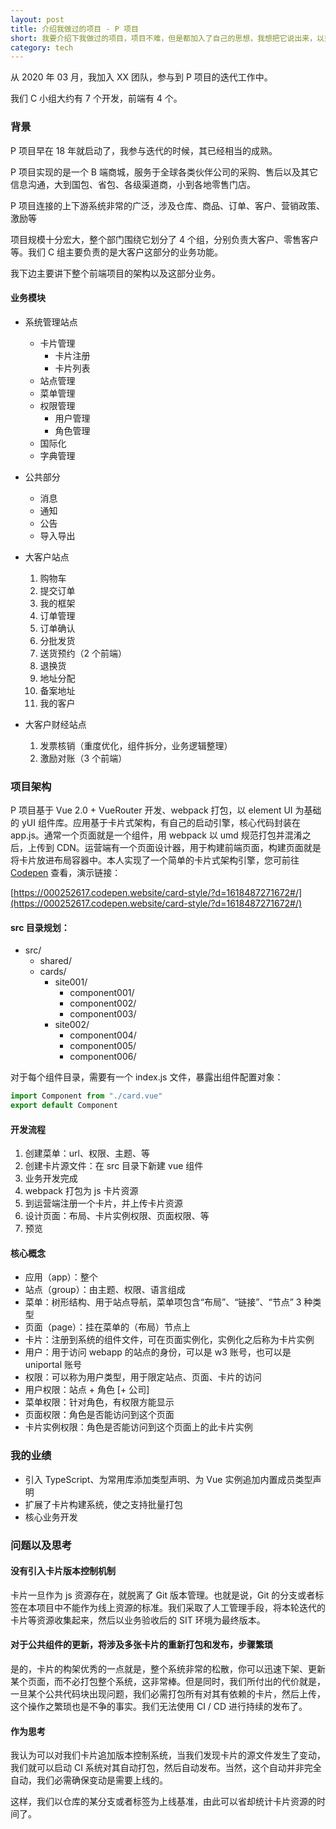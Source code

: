 ```yaml
---
layout: post
title: 介绍我做过的项目 - P 项目
short: 我要介绍下我做过的项目，项目不难，但是都加入了自己的思想，我想把它说出来，以升华自己的思想
category: tech
---
```


从 2020 年 03 月，我加入 XX 团队，参与到 P 项目的迭代工作中。

我们 C 小组大约有 7 个开发，前端有 4 个。

### 背景

P 项目早在 18 年就启动了，我参与迭代的时候，其已经相当的成熟。

P 项目实现的是一个 B 端商城，服务于全球各类伙伴公司的采购、售后以及其它信息沟通，大到国包、省包、各级渠道商，小到各地零售门店。

P 项目连接的上下游系统非常的广泛，涉及仓库、商品、订单、客户、营销政策、激励等

项目规模十分宏大，整个部门围绕它划分了 4 个组，分别负责大客户、零售客户等。我们 C 组主要负责的是大客户这部分的业务功能。

我下边主要讲下整个前端项目的架构以及这部分业务。

#### 业务模块

- 系统管理站点

  - 卡片管理
    - 卡片注册
    - 卡片列表
  - 站点管理
  - 菜单管理
  - 权限管理
    - 用户管理
    - 角色管理
  - 国际化
  - 字典管理

- 公共部分

  - 消息
  - 通知
  - 公告
  - 导入导出

- 大客户站点

  1. 购物车
  2. 提交订单
  2. 我的框架
  4. 订单管理
  3. 订单确认
  4. 分批发货
  5. 送货预约（2 个前端）
  6. 退换货
  7. 地址分配
  8. 备案地址
  9. 我的客户

- 大客户财经站点

  1. 发票核销（重度优化，组件拆分，业务逻辑整理）
  2. 激励对账（3 个前端）

### 项目架构

P 项目基于 Vue 2.0 + VueRouter 开发、webpack 打包，以 element UI 为基础的 yUI 组件库。应用基于卡片式架构，有自己的启动引擎，核心代码封装在 app.js。通常一个页面就是一个组件，用 webpack 以 umd 规范打包并混淆之后，上传到 CDN。运营端有一个页面设计器，用于构建前端页面，构建页面就是将卡片放进布局容器中。本人实现了一个简单的卡片式架构引擎，您可前往 [Codepen](https://codepen.io/singhijohn/project/editor/ZRRWeN#) 查看，演示链接：

[https://000252617.codepen.website/card-style/?d=1618487271672#/](https://000252617.codepen.website/card-style/?d=1618487271672#/)

#### src 目录规划：

  - src/
    - shared/
    - cards/
      - site001/
        - component001/
        - component002/
        - component003/
      - site002/
        - component004/
        - component005/
        - component006/

对于每个组件目录，需要有一个 index.js 文件，暴露出组件配置对象：

```js
import Component from "./card.vue"
export default Component
```

#### 开发流程
  1. 创建菜单：url、权限、主题、等
  2. 创建卡片源文件：在 src 目录下新建 vue 组件
  3. 业务开发完成
  4. webpack 打包为 js 卡片资源
  5. 到运营端注册一个卡片，并上传卡片资源
  6. 设计页面：布局、卡片实例权限、页面权限、等
  7. 预览

#### 核心概念
  - 应用（app）：整个
  - 站点（group）：由主题、权限、语言组成
  - 菜单：树形结构、用于站点导航，菜单项包含“布局”、“链接”、“节点” 3 种类型
  - 页面（page）：挂在菜单的（布局）节点上
  - 卡片：注册到系统的组件文件，可在页面实例化，实例化之后称为卡片实例
  - 用户：用于访问 webapp 的站点的身份，可以是 w3 账号，也可以是 uniportal 账号
  - 权限：可以称为用户类型，用于限定站点、页面、卡片的访问
  - 用户权限：站点 + 角色 [+ 公司]
  - 菜单权限：针对角色，有权限方能显示
  - 页面权限：角色是否能访问到这个页面
  - 卡片实例权限：角色是否能访问到这个页面上的此卡片实例

###  我的业绩

- 引入 TypeScript、为常用库添加类型声明、为 Vue 实例追加内置成员类型声明
- 扩展了卡片构建系统，使之支持批量打包
- 核心业务开发

### 问题以及思考

#### 没有引入卡片版本控制机制

  卡片一旦作为 js 资源存在，就脱离了 Git 版本管理。也就是说，Git 的分支或者标签在本项目中不能作为线上资源的标准。我们采取了人工管理手段，将本轮迭代的卡片等资源收集起来，然后以业务验收后的 SIT 环境为最终版本。

#### 对于公共组件的更新，将涉及多张卡片的重新打包和发布，步骤繁琐

  是的，卡片的构架优秀的一点就是，整个系统非常的松散，你可以迅速下架、更新某个页面，而不必打包整个系统，这非常棒。但是同时，我们所付出的代价就是，一旦某个公共代码块出现问题，我们必需打包所有对其有依赖的卡片，然后上传，这个操作之繁琐也是不争的事实。我们无法使用 CI / CD 进行持续的发布了。

#### 作为思考

  我认为可以对我们卡片追加版本控制系统，当我们发现卡片的源文件发生了变动，我们就可以启动 CI 系统对其自动打包，然后自动发布。当然，这个自动并非完全自动，我们必需确保变动是需要上线的。

  这样，我们以仓库的某分支或者标签为上线基准，由此可以省却统计卡片资源的时间了。


